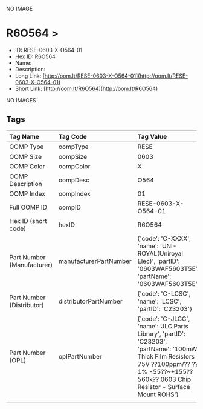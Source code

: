 


  
NO IMAGE  
# R6O564 > 

- ID: RESE-0603-X-O564-01
- Hex ID: R6O564
- Name: 
- Description: 
- Long Link: [http://oom.lt/RESE-0603-X-O564-01](http://oom.lt/RESE-0603-X-O564-01)
- Short Link: [http://oom.lt/R6O564](http://oom.lt/R6O564)
  
NO IMAGES  
## Tags
  

|Tag Name|Tag Code|Tag Value|
| :--- | :--- | :--- |
|OOMP Type|oompType|RESE|
|OOMP Size|oompSize|0603|
|OOMP Color|oompColor|X|
|OOMP Description|oompDesc|O564|
|OOMP Index|oompIndex|01|
|Full OOMP ID|oompID|RESE-0603-X-O564-01|
|Hex ID (short code)|hexID|R6O564|
|Part Number (Manufacturer)|manufacturerPartNumber|{'code': 'C-XXXX', 'name': 'UNI-ROYAL(Uniroyal Elec)', 'partID': '0603WAF5603T5E', 'partName': '0603WAF5603T5E'}|
|Part Number (Distributor)|distributorPartNumber|{'code': 'C-LCSC', 'name': 'LCSC', 'partID': 'C23203'}|
|Part Number (OPL)|oplPartNumber|{'code': 'C-JLCC', 'name': 'JLC Parts Library', 'partID': 'C23203', 'partName': '100mW Thick Film Resistors 75V ??100ppm/?? ??1% -55??~+155?? 560k?? 0603  Chip Resistor - Surface Mount ROHS'}|
||||
